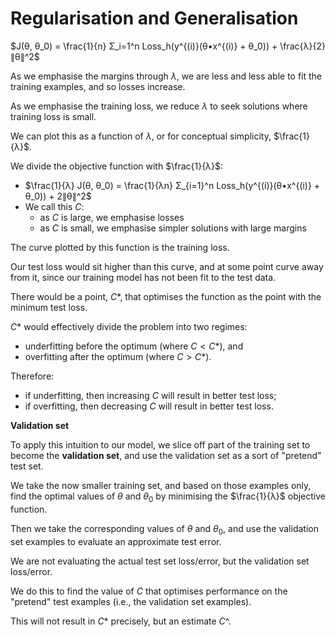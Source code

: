 # Regularisation and Generalisation

$J(θ, θ_0) = \frac{1}{n} Σ_i=1^n Loss_h(y^{(i)}(θ•x^{(i)} + θ_0)) + \frac{λ}{2}∥θ∥^2$

As we emphasise the margins through $λ$, we are less and less able to fit the training examples, and so losses increase.

As we emphasise the training loss, we reduce $λ$ to seek solutions where training loss is small.

We can plot this as a function of $λ$, or for conceptual simplicity, $\frac{1}{λ}$.

We divide the objective function with $\frac{1}{λ}$:

- $\frac{1}{λ} J(θ, θ_0) = \frac{1}{λn} Σ_{i=1}^n Loss_h(y^{(i)}(θ•x^{(i)} + θ_0)) + 2∥θ∥^2$
- We call this $C$:
  - as $C$ is large, we emphasise losses
  - as $C$ is small, we emphasise simpler solutions with large margins

The curve plotted by this function is the training loss.

Our test loss would sit higher than this curve, and at some point curve away from it, since our training model has not been fit to the test data.

There would be a point, $C$\*, that optimises the function as the point with the minimum test loss.

$C$\* would effectively divide the problem into two regimes:

- underfitting before the optimum (where $C < C$\*), and
- overfitting after the optimum (where $C > C$\*).

Therefore:

- if underfitting, then increasing $C$ will result in better test loss;
- if overfitting, then decreasing $C$ will result in better test loss.

**Validation set**

To apply this intuition to our model, we slice off part of the training set to become the **validation set**, and use the validation set as a sort of "pretend" test set.

We take the now smaller training set, and based on those examples only, find the optimal values of $θ$ and $θ_0$ by minimising the $\frac{1}{λ}$ objective function.

Then we take the corresponding values of $θ$ and $θ_0$, and use the validation set examples to evaluate an approximate test error.

We are not evaluating the actual test set loss/error, but the validation set loss/error.

We do this to find the value of $C$ that optimises performance on the "pretend" test examples (i.e., the validation set examples).

This will not result in $C$\* precisely, but an estimate $C$^.
